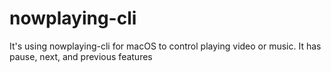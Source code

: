 # nowplaying-cli

It's using nowplaying-cli for macOS to control playing video or music. It has pause, next, and previous features
